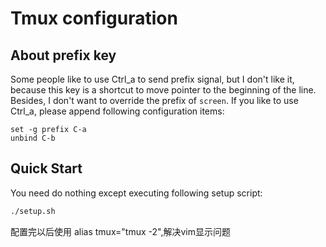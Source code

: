 # Tmux configuration

## About prefix key

Some people like to use Ctrl_a to send prefix signal, but I don't like it, because this key is a shortcut to move pointer to the beginning of the line. Besides, I don't want to
override the prefix of `screen`. If you like to use Ctrl_a, please append following configuration items:

```
set -g prefix C-a
unbind C-b
```

## Quick Start

You need do nothing except executing following setup script:

```bash
./setup.sh
```


配置完以后使用 alias tmux="tmux -2",解决vim显示问题
